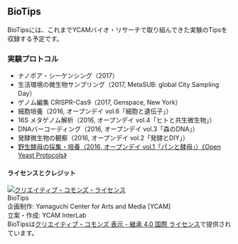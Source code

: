 ## BioTips
BioTipsには、これまでYCAMバイオ・リサーチで取り組んできた実験のTipsを収録する予定です。

### 実験プロトコル
- ナノポア・シーケンシング（2017）
- 生活環境の微生物サンプリング（2017, MetaSUB: global City Sampling Day）
- ゲノム編集 CRISPR-Cas9（2017, Genspace, New York）
- 細胞培養（2016, オープンデイ vol.6「細胞と遺伝子」）
- 16S メタゲノム解析（2016, オープンデイ vol.4「ヒトと共生微生物」）
- DNAバーコーディング（2016, オープンデイ vol.3「森のDNA」）
- 発酵微生物の観察（2016, オープンデイ vol.2「発酵とDIY」）
- [野生酵母の採集・培養（2016, オープンデイ vol.1「パンと酵母」）《Open Yeast Protocols》](https://github.com/YCAMInterlab/OpenYeastProtocols/)

#### ライセンスとクレジット
<a href="http://creativecommons.org/licenses/by-sa/4.0/" rel="license"><img style="border-width: 0;" alt="クリエイティブ・コモンズ・ライセンス" src="http://i.creativecommons.org/l/by-sa/4.0/80x15.png" /></a>
<br />
BioTips  
企画制作: Yamaguchi Center for Arts and Media [YCAM]<br />
立案・作成: YCAM InterLab<br />
BioTipsは<a href="http://creativecommons.org/licenses/by-sa/4.0/" rel="license">クリエイティブ・コモンズ 表示 - 継承 4.0 国際 ライセンス</a>で提供されています。
